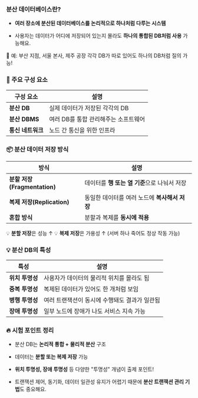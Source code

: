 ### 분산 데이터베이스란?

- **여러 장소에 분산된 데이터베이스를 논리적으로 하나처럼 다루는 시스템**
    
- 사용자는 데이터가 어디에 저장되어 있는지 몰라도 **하나의 통합된 DB처럼 사용** 가능해요.
    

📌 예: 부산 지점, 서울 본사, 제주 공장 각각 DB가 따로 있어도 하나의 DB처럼 질의 가능!

### 🧱 주요 구성 요소

|구성 요소|설명|
|---|---|
|**분산 DB**|실제 데이터가 저장된 각각의 DB|
|**분산 DBMS**|여러 DB를 통합 관리해주는 소프트웨어|
|**통신 네트워크**|노드 간 통신을 위한 인프라|

### 📦 분산 데이터 저장 방식

|방식|설명|
|---|---|
|**분할 저장(Fragmentation)**|데이터를 **행 또는 열 기준**으로 나눠서 저장|
|**복제 저장(Replication)**|동일한 데이터를 여러 노드에 **복사해서 저장**|
|**혼합 방식**|분할과 복제를 **동시에 적용**|

💡 **분할 저장**은 성능 ↑ 💡 **복제 저장**은 가용성 ↑ (서버 하나 죽어도 정상 작동 가능)

### 💡 분산 DB의 특성

|특성|설명|
|---|---|
|**위치 투명성**|사용자가 데이터의 물리적 위치를 몰라도 됨|
|**중복 투명성**|복제된 데이터가 있어도 한 개처럼 보임|
|**병행 투명성**|여러 트랜잭션이 동시에 수행돼도 결과가 일관됨|
|**장애 투명성**|일부 노드에 장애가 나도 서비스 지속 가능|

### 🔥 시험 포인트 정리

- 분산 DB는 **논리적 통합 + 물리적 분산** 구조
    
- 데이터는 **분할 또는 복제 저장** 가능
    
- **위치 투명성, 장애 투명성** 등 다양한 "투명성" 개념이 출제 포인트!
    
- 트랜잭션 제어, 동기화, 데이터 일관성 유지가 어렵기 때문에 **분산 트랜잭션 관리 기법**도 중요해요.
